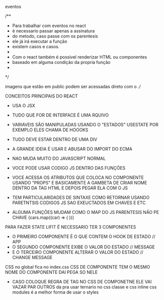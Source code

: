 eventos

/**
 * Para trabalhar com eventos no react
 * é necessario passar apenas a assinatura
 * do metodo, caso passe com os parentesis
 * ele já irá executar a função
 * existem casos e casos.
 * 
 * Com o react também é possivel renderizar HTML ou componentes
 * baseado em alguma condição da propria função
 * 
 */

 imagens que estão em public podem ser acessadas direto com o ./


 CONCEITOS PRINCIPAIS DO REACT
  - USA O JSX
  - TUDO QUE FOR DE INTERFACE É UMA RQUIVO
  - VARIAVEIS SÃO MANIPULADAS USANDO O "ESTADOS" USESTATE POR EXEMPLO ELES CHAMA DE HOOOKS
  - TUDO DEVE ESTAR DENTRO DE UMA DIV
  - A GRANDE IDEIA É USAR E ABUSAR DO IMPORT DO ECMA

  - NAO MUDA MUITO DO JAVASCRIPT NORMAL
  - VOCE PODE USAR CODIGO JS DENTRO DAS FUNÇÕES
  - VOCE ACESSA OS ATRIBUTOS QUE COLOCA NO COMPONENTE USANDO "PROPS" E BASICAMENTE A GAMBETA DE CRIAR NOME DENTRO DA TAG HTML E DEPOIS PEGAR ELA COM O JS

  - TEM PARTICULARIDADES DE SINTAXE COMO RETORNAR USANDO PARETNTSIS CODIGOS JS SAO EXEUCTADOS EM CHAVES E ETC
  - ALGUMA FUNÇÕES MUDAM COMO O MAP DO JS PARENTESIS NÃO PE CHAVE
        {cars.map((car) => (
        <CarDetails
          brand={car.brand}
          km={car.km}
          color={car.color}
          newCar={car.newCar}
        />
      ))}


  PARA FAZER STATE LIFIT É NECESSARIO TER 3 COMPONENTES
  - O PRIMEIRO COMPONENTE É O QUE CONTEM O HOOK DE ESTADO // APP
  - O SEGUNDO COMPONENTE EXIBE O VALOR DO ESTADO // MESSAGE
  - E O TERCEIRO COMPONENTE ALTERAR O VALOR DO ESTADO // CHANGE MESSAGE


  CSS no global fica no index.css
  CSS DE COMPONENTE TEM O MESMO NOME DO COMPONENTE DAI PEGA SO NELE
  - CASO COLOQUE REGRA DE TAG NO CSS DE COMPONETNE ELE VAI VAZAR PAR OUTROS
  da pra usar ternario no css classe e css inline
  css modules é a melhor forma de usar o styles